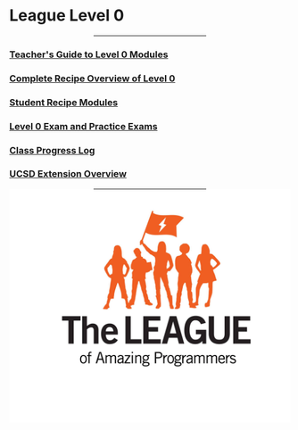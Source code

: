 <!DOCTYPE html>
<html>
<body>
    <div class="w3-display-topleft w3-padding-large w3-xlarge">
   	  <h1 class="w3-jumbo w3-animate-top">League Level 0   </h1>
      <hr class="w3-border-grey" style="margin:auto;width:40%">
    </div>
    <div class="w3-display-middle">
      <h3><a href="Teachers_L0.html">Teacher's Guide to Level 0 Modules</a></h3>
      <h3><a href="Overview_L0.html">Complete Recipe Overview of Level 0</a></h3>
      <h3><a href="Students_L0.html">Student Recipe Modules</a></h3>
      <h3><a href="https://github.com/LEAGUE-Level0/Level-0-Tests">Level 0 Exam and Practice Exams</a></h3>
      <h3><a href= "https://docs.google.com/spreadsheets/d/1xn5WqeONXg4meO1IQxZtjE2ngVtw9cDm4aFqa12wFjY/view#gid=0">Class Progress Log</a></h3>
      <h3><a href="http://www.jointheleague.org/wp-content/uploads/2017/05/UCSDLevel0ExtensionOverview.pdf">UCSD Extension Overview</a></h3>
      <hr class="w3-border-grey" style="margin:auto;width:40%">
    </div>
    <div class="w3-display-bottomleft w3-padding-large">
        <a href="https://league-level0.github.io/"><img src="img/league.jpg" alt="league-logo"></a>
    </div>
    <div id="copyright">
    <script>copyright();</script>
    </div>
</body>
</html>

